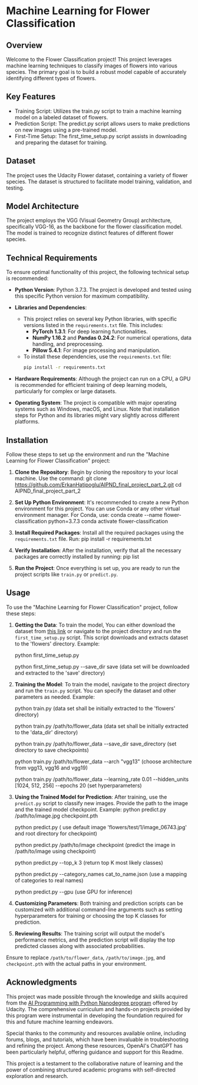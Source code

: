 # Machine Learning for Flower Classification

## Overview
Welcome to the Flower Classification project! This project leverages machine learning techniques to classify images of flowers into various species. The primary goal is to build a robust model capable of accurately identifying different types of flowers.

## Key Features
- Training Script: Utilizes the train.py script to train a machine learning model on a labeled dataset of flowers.
- Prediction Script: The predict.py script allows users to make predictions on new images using a pre-trained model.
- First-Time Setup: The first_time_setup.py script assists in downloading and preparing the dataset for training.

## Dataset
The project uses the Udacity Flower dataset, containing a variety of flower species. The dataset is structured to facilitate model training, validation, and testing.

## Model Architecture
The project employs the VGG (Visual Geometry Group) architecture, specifically VGG-16, as the backbone for the flower classification model. The model is trained to recognize distinct features of different flower species.

## Technical Requirements
To ensure optimal functionality of this project, the following technical setup is recommended:

- **Python Version**: Python 3.7.3. The project is developed and tested using this specific Python version for maximum compatibility.

- **Libraries and Dependencies**:
  - This project relies on several key Python libraries, with specific versions listed in the `requirements.txt` file. This includes:
    - **PyTorch 1.3.1**: For deep learning functionalities.
    - **NumPy 1.16.2** and **Pandas 0.24.2**: For numerical operations, data handling, and preprocessing.
    - **Pillow 5.4.1**: For image processing and manipulation.
  - To install these dependencies, use the `requirements.txt` file:
    ```bash
    pip install -r requirements.txt
    ```

- **Hardware Requirements**: Although the project can run on a CPU, a GPU is recommended for efficient training of deep learning models, particularly for complex or large datasets.

- **Operating System**: The project is compatible with major operating systems such as Windows, macOS, and Linux. Note that installation steps for Python and its libraries might vary slightly across different platforms.


## Installation

Follow these steps to set up the environment and run the "Machine Learning for Flower Classification" project:

1. **Clone the Repository**:
   Begin by cloning the repository to your local machine. Use the command:
   git clone https://github.com/ErkanHatipoglu/AIPND_final_project_part_2.git
   cd AIPND_final_project_part_2

2. **Set Up Python Environment**:
   It's recommended to create a new Python environment for this project. You can use Conda or any other virtual environment manager. For Conda, use:
   conda create --name flower-classification python=3.7.3
   conda activate flower-classification

3. **Install Required Packages**:
   Install all the required packages using the `requirements.txt` file. Run:
   pip install -r requirements.txt

4. **Verify Installation**:
   After the installation, verify that all the necessary packages are correctly installed by running:
   pip list

5. **Run the Project**:
   Once everything is set up, you are ready to run the project scripts like `train.py` or `predict.py`.


## Usage

To use the "Machine Learning for Flower Classification" project, follow these steps:

1. **Getting the Data**:
   To train the model, You can either download the dataset from [this link](https://s3.amazonaws.com/content.udacity-data.com/nd089/flower_data.tar.gz) or navigate to the project directory and run the `first_time_setup.py` script. This script downloads and extracts dataset to the 'flowers' directory. Example:

   python first_time_setup.py

   python first_time_setup.py --save_dir save (data set will be downloaded and extracted to the 'save' directory)

2. **Training the Model**:
   To train the model, navigate to the project directory and run the `train.py` script. You can specify the dataset and other parameters as needed. Example:
   
   python train.py (data set shall be initially extracted to the 'flowers' directory)

   python train.py /path/to/flower_data (data set shall be initially extracted to the 'data_dir' directory)

   python train.py /path/to/flower_data --save_dir save_directory (set directory to save checkpoints)

   python train.py /path/to/flower_data --arch "vgg13" (choose architecture from vgg13, vgg16 and vgg19)

   python train.py /path/to/flower_data --learning_rate 0.01 --hidden_units [1024, 512, 256] --epochs 20 (set hyperparameters)

3. **Using the Trained Model for Prediction**:
   After training, use the `predict.py` script to classify new images. Provide the path to the image and the trained model checkpoint. Example:
   python predict.py /path/to/image.jpg checkpoint.pth

   python predict.py ( use default image 'flowers/test/1/image_06743.jpg' and root directory for checkpoint)

   python predict.py /path/to/image checkpoint (predict the image in /path/to/image using checkpoint)

   python predict.py --top_k 3 (return top K most likely classes)

   python predict.py --category_names cat_to_name.json (use a mapping of categories to real names)

   python predict.py --gpu (use GPU for inference)

4. **Customizing Parameters**:
   Both training and prediction scripts can be customized with additional command-line arguments such as setting hyperparameters for training or choosing the top K classes for prediction.

5. **Reviewing Results**:
   The training script will output the model's performance metrics, and the prediction script will display the top predicted classes along with associated probabilities.

Ensure to replace `/path/to/flower_data`, `/path/to/image.jpg`, and `checkpoint.pth` with the actual paths in your environment.


## Acknowledgments

This project was made possible through the knowledge and skills acquired from the [AI Programming with Python Nanodegree program](https://www.udacity.com/course/ai-programming-python-nanodegree--nd089) offered by Udacity. The comprehensive curriculum and hands-on projects provided by this program were instrumental in developing the foundation required for this and future machine learning endeavors.

Special thanks to the community and resources available online, including forums, blogs, and tutorials, which have been invaluable in troubleshooting and refining the project. Among these resources, OpenAI's ChatGPT has been particularly helpful, offering guidance and support for this Readme.

This project is a testament to the collaborative nature of learning and the power of combining structured academic programs with self-directed exploration and research.

